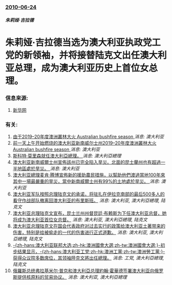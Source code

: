 ### [2010-06-24](/news/2010/06/24/index.md)

##### 朱莉娅·吉拉德
#  朱莉娅·吉拉德当选为澳大利亚执政党工党的新领袖，并将接替陆克文出任澳大利亚总理，成为澳大利亚历史上首位女总理。




### 信息来源:

1. [新华网](http://news.xinhuanet.com/world/2010-06/24/c_12256203_2.htm)

### 有关:

1. [ 由于2019–20年度澳洲叢林大火 Australian bushfire season ](/zh/news/2019/11/11/由于2019-20年度澳洲叢林大火-Australian-bushfire-season.md) _消息: 澳大利亚_
2. [前一天上午开始燃烧的澳大利亚新南威尔士州2019–20年度澳洲叢林大火 Australian bushfire season ](/zh/news/2019/11/9/前一天上午开始燃烧的澳大利亚新南威尔士州2019-20年度澳洲叢林大火-Australian-bushfire-seas.md) _消息: 澳大利亚_
3. [斯科特·莫里森就任澳大利亞總理。 ](/zh/news/2018/08/24/斯科特-莫里森就任澳大利亞總理.md) _消息: 澳大利亞總理_
4. [澳大利亚新南威爾士州宣佈該州已完全陷入旱災。北面的昆士蘭州也有超過一半地區處於旱災。 ](/zh/news/2018/08/8/澳大利亚新南威爾士州宣佈該州已完全陷入旱災-北面的昆士蘭州也有超過一半地區處於旱災.md) _消息: 澳大利亚_
5. [澳大利亚總理麦肯·腾博宣佈新的援助農民措施，以幫助他們渡過當地100年來其中一場最嚴重的旱災，當中新南威爾士州有99%的土地處於旱災。 ](/zh/news/2018/08/5/澳大利亚總理麦肯-腾博宣佈新的援助農民措施-以幫助他們渡過當地100年來其中一場最嚴重的旱災-當中新南威爾士州有99-的.md) _消息: 澳大利亚_
6. [澳大利亚军队按照总理陆克文的承诺，将驻扎在伊拉克南部的最后500多人的看守作战部队撤离回澳大利亚的布里斯班。](/zh/news/2008/06/1/澳大利亚军队按照总理陆克文的承诺-将驻扎在伊拉克南部的最后500多人的看守作战部队撤离回澳大利亚的布里斯班.md) _消息: 澳大利亚, 澳大利亞總理, 陆克文_
7. [澳大利亚总理陆克文宣布，昆士兰州州督昆廷·布赖斯为下任澳大利亚总督，她将成为澳大利亚首位女总督。](/zh/news/2008/04/13/澳大利亚总理陆克文宣布-昆士兰州州督昆廷-布赖斯为下任澳大利亚总督-她将成为澳大利亚首位女总督.md) _消息: 澳大利亚, 澳大利亞總理, 陆克文_
8. [澳大利亚总理陆克文在国会代表政府对过去实行的政策给澳大利亚土著带来的伤害，特别是给被偷走的一代的伤害进行正式道歉。](/zh/news/2008/02/13/澳大利亚总理陆克文在国会代表政府对过去实行的政策给澳大利亚土著带来的伤害-特别是给被偷走的一代的伤害进行正式道歉.md) _消息: 澳大利亚, 澳大利亞總理, 陆克文_
9. [-{zh-hans:澳大利亚联邦大选;zh-hk:澳洲國會大選;zh-tw:澳洲國會大選;}-初步结果显示，-{zh-hans:澳大利亚工党;zh-hk:澳洲工黨;zh-tw:澳洲勞工黨;}-获得众议院多数席位，其领袖陸克文將出任總理。](/zh/news/2007/11/24/zh-hans-澳大利亚联邦大选-zh-hk-澳洲國會大選-zh-tw-澳洲國會大選-初步结果显示-zh-h.md) _消息: 工党, 澳大利亞總理, 陆克文_
10. [俄羅斯总统弗拉基米尔·普京和澳大利亞总理約翰·霍華德签署澳大利亚向俄罗斯提供核原料的贸易协议。](/zh/news/2007/09/7/俄羅斯总统弗拉基米尔-普京和澳大利亞总理約翰-霍華德签署澳大利亚向俄罗斯提供核原料的贸易协议.md) _消息: 澳大利亚, 澳大利亞總理_
